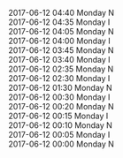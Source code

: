 2017-06-12 04:40 Monday  N  
2017-06-12 04:35 Monday  I  
2017-06-12 04:05 Monday  N  
2017-06-12 04:00 Monday  I  
2017-06-12 03:45 Monday  N  
2017-06-12 03:40 Monday  I  
2017-06-12 02:35 Monday  N  
2017-06-12 02:30 Monday  I  
2017-06-12 01:30 Monday  N  
2017-06-12 00:30 Monday  I  
2017-06-12 00:20 Monday  N  
2017-06-12 00:15 Monday  I  
2017-06-12 00:10 Monday  N  
2017-06-12 00:05 Monday  I  
2017-06-12 00:00 Monday  N  
